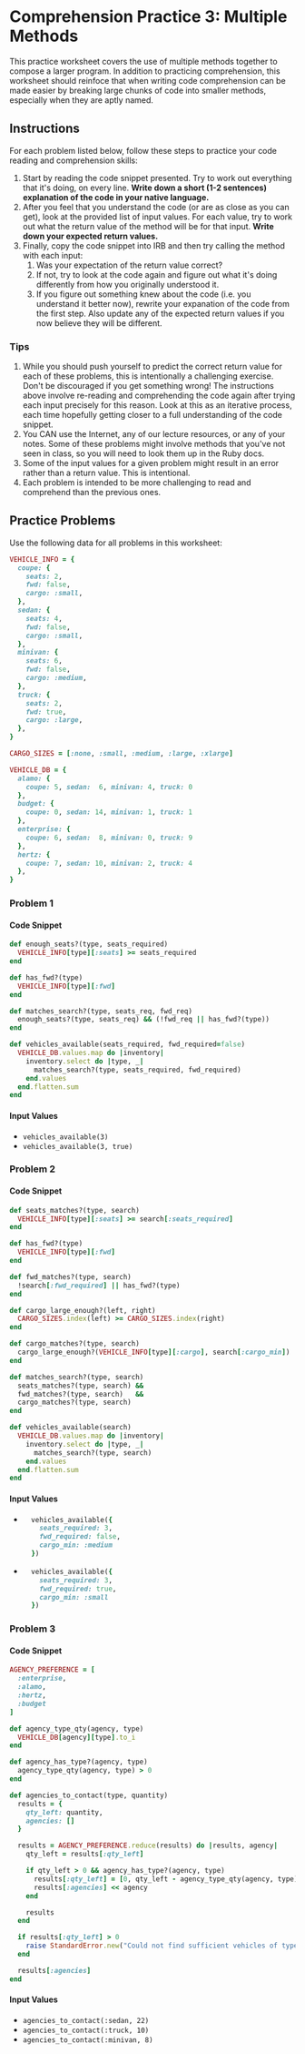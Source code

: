 # Comprehension Practice 3: Multiple Methods
This practice worksheet covers the use of multiple methods together to compose a larger program. In addition to practicing comprehension, this worksheet should reinfoce that when writing code comprehension can be made easier by breaking large chunks of code into smaller methods, especially when they are aptly named.

## Instructions
For each problem listed below, follow these steps to practice your code reading and comprehension skills:
1. Start by reading the code snippet presented. Try to work out everything that it's doing, on every line. **Write down a short (1-2 sentences) explanation of the code in your native language.**
1. After you feel that you understand the code (or are as close as you can get), look at the provided list of input values. For each value, try to work out what the return value of the method will be for that input. **Write down your expected return values.**
1. Finally, copy the code snippet into IRB and then try calling the method with each input:
    1. Was your expectation of the return value correct?
    1. If not, try to look at the code again and figure out what it's doing differently from how you originally understood it.
    1. If you figure out something knew about the code (i.e. you understand it better now), rewrite your expanation of the code from the first step. Also update any of the expected return values if you now believe they will be different.

### Tips
1. While you should push yourself to predict the correct return value for each of these problems, this is intentionally a challenging exercise. Don't be discouraged if you get something wrong! The instructions above involve re-reading and comprehending the code again after trying each input precisely for this reason. Look at this as an iterative process, each time hopefully getting closer to a full understanding of the code snippet.
1. You CAN use the Internet, any of our lecture resources, or any of your notes. Some of these problems might involve methods that you've not seen in class, so you will need to look them up in the Ruby docs.
1. Some of the input values for a given problem might result in an error rather than a return value. This is intentional.
1. Each problem is intended to be more challenging to read and comprehend than the previous ones.

## Practice Problems
Use the following data for all problems in this worksheet:

```ruby
VEHICLE_INFO = {
  coupe: {
    seats: 2,
    fwd: false,
    cargo: :small,
  },
  sedan: {
    seats: 4,
    fwd: false,
    cargo: :small,
  },
  minivan: {
    seats: 6,
    fwd: false,
    cargo: :medium,
  },
  truck: {
    seats: 2,
    fwd: true,
    cargo: :large,
  },
}

CARGO_SIZES = [:none, :small, :medium, :large, :xlarge]

VEHICLE_DB = {
  alamo: {
    coupe: 5, sedan:  6, minivan: 4, truck: 0
  },
  budget: {
    coupe: 0, sedan: 14, minivan: 1, truck: 1
  },
  enterprise: {
    coupe: 6, sedan:  8, minivan: 0, truck: 9
  },
  hertz: {
    coupe: 7, sedan: 10, minivan: 2, truck: 4
  },
}
```

### Problem 1
#### Code Snippet
```ruby
def enough_seats?(type, seats_required)
  VEHICLE_INFO[type][:seats] >= seats_required
end

def has_fwd?(type)
  VEHICLE_INFO[type][:fwd]
end

def matches_search?(type, seats_req, fwd_req)
  enough_seats?(type, seats_req) && (!fwd_req || has_fwd?(type))
end

def vehicles_available(seats_required, fwd_required=false)
  VEHICLE_DB.values.map do |inventory|
    inventory.select do |type, _|
      matches_search?(type, seats_required, fwd_required)
    end.values
  end.flatten.sum
end
```

#### Input Values
* `vehicles_available(3)`
* `vehicles_available(3, true)`

### Problem 2
#### Code Snippet
```ruby
def seats_matches?(type, search)
  VEHICLE_INFO[type][:seats] >= search[:seats_required]
end

def has_fwd?(type)
  VEHICLE_INFO[type][:fwd]
end

def fwd_matches?(type, search)
  !search[:fwd_required] || has_fwd?(type)
end

def cargo_large_enough?(left, right)
  CARGO_SIZES.index(left) >= CARGO_SIZES.index(right)
end

def cargo_matches?(type, search)
  cargo_large_enough?(VEHICLE_INFO[type][:cargo], search[:cargo_min])
end

def matches_search?(type, search)
  seats_matches?(type, search) &&
  fwd_matches?(type, search)   &&
  cargo_matches?(type, search)
end

def vehicles_available(search)
  VEHICLE_DB.values.map do |inventory|
    inventory.select do |type, _|
      matches_search?(type, search)
    end.values
  end.flatten.sum
end
```

#### Input Values
*
  ```ruby
    vehicles_available({
      seats_required: 3,
      fwd_required: false,
      cargo_min: :medium
    })
  ```
*
  ```ruby
    vehicles_available({
      seats_required: 3,
      fwd_required: true,
      cargo_min: :small
    })
  ```

### Problem 3
#### Code Snippet
```ruby
AGENCY_PREFERENCE = [
  :enterprise,
  :alamo,
  :hertz,
  :budget
]

def agency_type_qty(agency, type)
  VEHICLE_DB[agency][type].to_i
end

def agency_has_type?(agency, type)
  agency_type_qty(agency, type) > 0
end

def agencies_to_contact(type, quantity)
  results = {
    qty_left: quantity,
    agencies: []
  }

  results = AGENCY_PREFERENCE.reduce(results) do |results, agency|
    qty_left = results[:qty_left]

    if qty_left > 0 && agency_has_type?(agency, type)
      results[:qty_left] = [0, qty_left - agency_type_qty(agency, type)].max
      results[:agencies] << agency
    end

    results
  end

  if results[:qty_left] > 0
    raise StandardError.new("Could not find sufficient vehicles of type '#{type}'.")
  end

  results[:agencies]
end
```

#### Input Values
* `agencies_to_contact(:sedan, 22)`
* `agencies_to_contact(:truck, 10)`
* `agencies_to_contact(:minivan, 8)`
